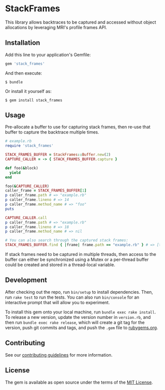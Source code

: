 # StackFrames

This library allows backtraces to be captured and accessed without
object allocations by leveraging MRI's profile frames API.

## Installation

Add this line to your application's Gemfile:

```ruby
gem 'stack_frames'
```

And then execute:

    $ bundle

Or install it yourself as:

    $ gem install stack_frames

## Usage

Pre-allocate a buffer to use for capturing stack frames, then re-use that buffer
to capture the backtrace multiple times.

```ruby
# example.rb
require 'stack_frames'

STACK_FRAMES_BUFFER = StackFrames::Buffer.new(2)
CAPTURE_CALLER = -> { STACK_FRAMES_BUFFER.capture }

def foo(&block)
  yield
end

foo(&CAPTURE_CALLER)
caller_frame = STACK_FRAMES_BUFFER[1]
p caller_frame.path # => "example.rb"
p caller_frame.lineno # => 14
p caller_frame.method_name # => "foo"
puts

CAPTURE_CALLER.call
p caller_frame.path # => "example.rb"
p caller_frame.lineno # => 18
p caller_frame.method_name # => nil

# You can also search through the captured stack frames:
STACK_FRAMES_BUFFER.find { |frame| frame.path == "example.rb" } # => [the matching stack frame object]
```

If stack frames need to be captured in multiple threads, then access
to the buffer can either be synchronized using a Mutex or a per-thread
buffer could be created and stored in a thread-local variable.

## Development

After checking out the repo, run `bin/setup` to install dependencies. Then, run `rake test` to run the tests. You can also run `bin/console` for an interactive prompt that will allow you to experiment.

To install this gem onto your local machine, run `bundle exec rake install`. To release a new version, update the version number in `version.rb`, and then run `bundle exec rake release`, which will create a git tag for the version, push git commits and tags, and push the `.gem` file to [rubygems.org](https://rubygems.org).

## Contributing

See our [contributing guidelines](CONTRIBUTING.md) for more information.

## License

The gem is available as open source under the terms of the [MIT License](https://opensource.org/licenses/MIT).
